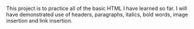 This project is to practice all of the basic HTML I have learned so far. I will have demonstrated use of headers, paragraphs, italics, bold words, image insertion and link insertion.